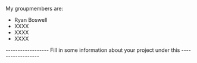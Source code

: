 My groupmembers are:
- Ryan Boswell
- XXXX
- XXXX
- XXXX


------------------ Fill in some information about your project under this ------------------
